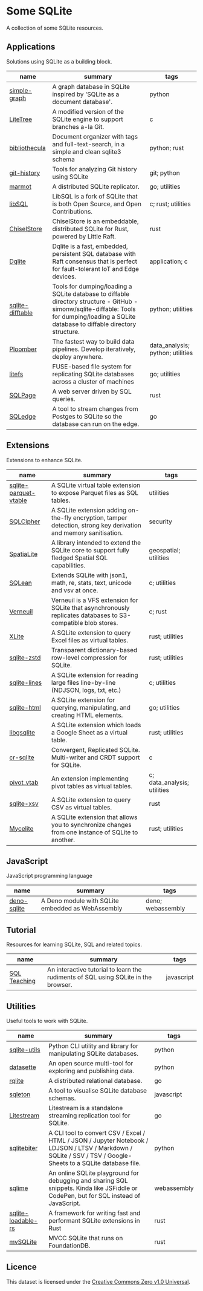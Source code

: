 # Some SQLite

A collection of some SQLite resources.


## Applications

Solutions using SQLite as a building block.

| name | summary | tags |
| - | - | - |
| [simple-graph](https://github.com/dpapathanasiou/simple-graph) | A graph database in SQLite inspired by 'SQLite as a document database'. | python |
| [LiteTree](https://github.com/aergoio/litetree) | A modified version of the SQLite engine to support branches a-la Git. | c |
| [bibliothecula](https://github.com/epilys/bibliothecula) | Document organizer with tags and full-text-search, in a simple and clean sqlite3 schema | python; rust |
| [git-history](https://github.com/simonw/git-history) | Tools for analyzing Git history using SQLite | git; python |
| [marmot](https://github.com/maxpert/marmot) | A distributed SQLite replicator. | go; utilities |
| [libSQL](https://libsql.org/) | LibSQL is a fork of SQLite that is both Open Source, and Open Contributions. | c; rust; utilities |
| [ChiselStore](https://github.com/chiselstrike/chiselstore) | ChiselStore is an embeddable, distributed SQLite for Rust, powered by Little Raft. | rust |
| [Dqlite](https://dqlite.io/) | Dqlite is a fast, embedded, persistent SQL database with Raft consensus that is perfect for fault-tolerant IoT and Edge devices. | application; c |
| [sqlite-difftable](https://github.com/simonw/sqlite-diffable) | Tools for dumping/loading a SQLite database to diffable directory structure - GitHub - simonw/sqlite-diffable: Tools for dumping/loading a SQLite database to diffable directory structure. | python; utilities |
| [Ploomber](https://github.com/ploomber/ploomber) | The fastest way to build data pipelines. Develop iteratively, deploy anywhere. | data_analysis; python; utilities |
| [litefs](https://github.com/superfly/litefs) | FUSE-based file system for replicating SQLite databases across a cluster of machines | go; utilities |
| [SQLPage](https://sql.ophir.dev/) | A web server driven by SQL queries. | rust |
| [SQLedge](https://github.com/zknill/sqledge) | A tool to stream changes from Postges to SQLite so the database can run on the edge. | go |

## Extensions

Extensions to enhance SQLite.

| name | summary | tags |
| - | - | - |
| [sqlite-parquet-vtable](https://github.com/cldellow/sqlite-parquet-vtable) | A SQLite virtual table extension to expose Parquet files as SQL tables. | utilities |
| [SQLCipher](https://www.zetetic.net/sqlcipher/) | A SQLite extension adding on-the-fly encryption, tamper detection, strong key derivation and memory sanitisation. | security |
| [SpatiaLite](https://www.gaia-gis.it/fossil/libspatialite/) | A library intended to extend the SQLite core to support fully fledged Spatial SQL capabilities. | geospatial; utilities |
| [SQLean](https://github.com/nalgeon/sqlean) | Extends SQLite with json1, math, re, stats, text, unicode and vsv at once. | c; utilities |
| [Verneuil](https://github.com/backtrace-labs/verneuil) | Verneuil is a VFS extension for SQLite that asynchronously replicates databases to S3-compatible blob stores. | c; rust |
| [XLite](https://github.com/x2bool/xlite) | A SQLite extension to query Excel files as virtual tables. | rust; utilities |
| [sqlite-zstd](https://github.com/phiresky/sqlite-zstd) | Transparent dictionary-based row-level compression for SQLite. | rust; utilities |
| [sqlite-lines](https://github.com/asg017/sqlite-lines) | A SQLite extension for reading large files line-by-line (NDJSON, logs, txt, etc.) | c; utilities |
| [sqlite-html](https://github.com/asg017/sqlite-html) | A SQLite extension for querying, manipulating, and creating HTML elements. | go; utilities |
| [libgsqlite](https://github.com/0x6b/libgsqlite) | A SQLite extension which loads a Google Sheet as a virtual table. | rust; utilities |
| [cr-sqlite](https://github.com/vlcn-io/cr-sqlite) | Convergent, Replicated SQLite. Multi-writer and CRDT support for SQLite. | c |
| [pivot_vtab](https://github.com/jakethaw/pivot_vtab) | An extension implementing pivot tables as virtual tables. | c; data_analysis; utilities |
| [sqlite-xsv](https://github.com/asg017/sqlite-xsv) | A SQLite extension to query CSV as virtual tables. | rust |
| [Mycelite](https://github.com/mycelial/mycelite) | A SQLite extension that allows you to synchronize changes from one instance of SQLite to another. | rust; utilities |

## JavaScript

JavaScript programming language

| name | summary | tags |
| - | - | - |
| [deno-sqlite](https://github.com/dyedgreen/deno-sqlite) | A Deno module with SQLite embedded as WebAssembly | deno; webassembly |

## Tutorial

Resources for learning SQLite, SQL and related topics.

| name | summary | tags |
| - | - | - |
| [SQL Teaching](https://www.sqlteaching.com/) | An interactive tutorial to learn the rudiments of SQL using SQLite in the browser. | javascript |

## Utilities

Useful tools to work with SQLite.

| name | summary | tags |
| - | - | - |
| [sqlite-utils](https://github.com/simonw/sqlite-utils) | Python CLI utility and library for manipulating SQLite databases. | python |
| [datasette](https://github.com/simonw/datasette) | An open source multi-tool for exploring and publishing data. | python |
| [rqlite](https://github.com/rqlite/rqlite) | A distributed relational database. | go |
| [sqleton](https://github.com/inukshuk/sqleton) | A tool to visualise SQLite database schemas. | javascript |
| [Litestream](https://github.com/benbjohnson/litestream) | Litestream is a standalone streaming replication tool for SQLite. | go |
| [sqlitebiter](https://github.com/thombashi/sqlitebiter) | A CLI tool to convert CSV / Excel / HTML / JSON / Jupyter Notebook / LDJSON / LTSV / Markdown / SQLite / SSV / TSV / Google-Sheets to a SQLite database file. | python |
| [sqlime](https://sqlime.org/) | An online SQLite playground for debugging and sharing SQL snippets. Kinda like JSFiddle or CodePen, but for SQL instead of JavaScript. | webassembly |
| [sqlite-loadable-rs](https://github.com/asg017/sqlite-loadable-rs) | A framework for writing fast and performant SQLite extensions in Rust | rust |
| [mvSQLite](https://github.com/losfair/mvsqlite) | MVCC SQLite that runs on FoundationDB. | rust |

## Licence

This dataset is licensed under the [Creative Commons Zero v1.0 Universal](https://creativecommons.org/publicdomain/zero/1.0/).

